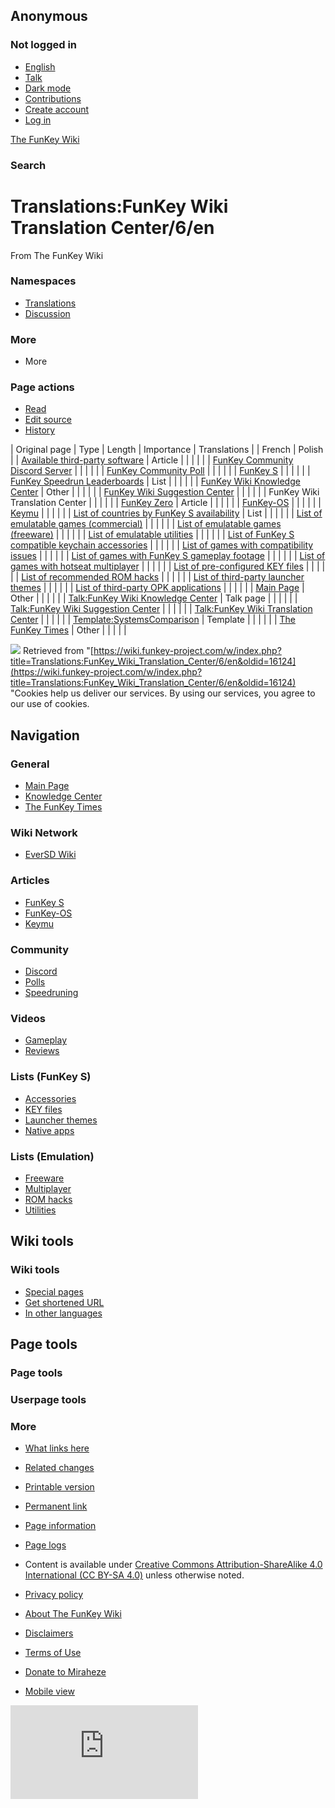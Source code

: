 ## Anonymous

### Not logged in

* [English](#)
* [Talk](/wiki/Special:MyTalk "Discussion about edits from this IP address [n]")
* [Dark mode](#)
* [Contributions](/wiki/Special:MyContributions "A list of edits made from this IP address [y]")
* [Create account](/w/index.php?title=Special:CreateAccount&returnto=Translations%3AFunKey+Wiki+Translation+Center%2F6%2Fen "You are encouraged to create an account and log in; however, it is not mandatory")
* [Log in](/w/index.php?title=Special:UserLogin&returnto=Translations%3AFunKey+Wiki+Translation+Center%2F6%2Fen "You are encouraged to log in; however, it is not mandatory [o]")

[The FunKey Wiki](/wiki/Main_Page)

### Search

# Translations:FunKey Wiki Translation Center/6/en

From The FunKey Wiki

### Namespaces

* [Translations](/wiki/Translations:FunKey_Wiki_Translation_Center/6/en)
* [Discussion](/w/index.php?title=Translations_talk:FunKey_Wiki_Translation_Center/6/en&action=edit&redlink=1 "Discussion about the content page (page does not exist) [t]")

### More

* More

### Page actions

* [Read](/wiki/Translations:FunKey_Wiki_Translation_Center/6/en)
* [Edit source](/w/index.php?title=Translations:FunKey_Wiki_Translation_Center/6/en&action=edit "Edit this page [e]")
* [History](/w/index.php?title=Translations:FunKey_Wiki_Translation_Center/6/en&action=history "Past revisions of this page [h]")

| Original page | Type | Length | Importance | Translations |
| French | Polish |
| [Available third-party software](/wiki/Available_third-party_software "Available third-party software") | Article |  |  |  |  |
| [FunKey Community Discord Server](/wiki/FunKey_Community_Discord_Server "FunKey Community Discord Server") |  |  |  |  |
| [FunKey Community Poll](/wiki/FunKey_Community_Poll "FunKey Community Poll") |  |  |  |  |
| [FunKey S](/wiki/FunKey_S "FunKey S") |  |  |  |  |
| [FunKey Speedrun Leaderboards](/wiki/FunKey_Speedrun_Leaderboards "FunKey Speedrun Leaderboards") | List |  |  |  |  |
| [FunKey Wiki Knowledge Center](/wiki/FunKey_Wiki_Knowledge_Center "FunKey Wiki Knowledge Center") | Other |  |  |  |  |
| [FunKey Wiki Suggestion Center](/wiki/FunKey_Wiki_Suggestion_Center "FunKey Wiki Suggestion Center") |  |  |  |  |
| FunKey Wiki Translation Center |  |  |  |  |
| [FunKey Zero](/wiki/FunKey_Zero "FunKey Zero") | Article |  |  |  |  |
| [FunKey-OS](/wiki/FunKey-OS "FunKey-OS") |  |  |  |  |
| [Keymu](/wiki/Keymu "Keymu") |  |  |  |  |
| [List of countries by FunKey S availability](/wiki/List_of_countries_by_FunKey_S_availability "List of countries by FunKey S availability") | List |  |  |  |  |
| [List of emulatable games (commercial)](/wiki/List_of_emulatable_games_(commercial) "List of emulatable games (commercial)") |  |  |  |  |
| [List of emulatable games (freeware)](/wiki/List_of_emulatable_games_(freeware) "List of emulatable games (freeware)") |  |  |  |  |
| [List of emulatable utilities](/wiki/List_of_emulatable_utilities "List of emulatable utilities") |  |  |  |  |
| [List of FunKey S compatible keychain accessories](/wiki/List_of_FunKey_S_compatible_keychain_accessories "List of FunKey S compatible keychain accessories") |  |  |  |  |
| [List of games with compatibility issues](/wiki/List_of_games_with_compatibility_issues "List of games with compatibility issues") |  |  |  |  |
| [List of games with FunKey S gameplay footage](/wiki/List_of_games_with_FunKey_S_gameplay_footage "List of games with FunKey S gameplay footage") |  |  |  |  |
| [List of games with hotseat multiplayer](/wiki/List_of_games_with_hotseat_multiplayer "List of games with hotseat multiplayer") |  |  |  |  |
| [List of pre-configured KEY files](/wiki/List_of_pre-configured_KEY_files "List of pre-configured KEY files") |  |  |  |  |
| [List of recommended ROM hacks](/wiki/List_of_recommended_ROM_hacks "List of recommended ROM hacks") |  |  |  |  |
| [List of third-party launcher themes](/wiki/List_of_third-party_launcher_themes "List of third-party launcher themes") |  |  |  |  |
| [List of third-party OPK applications](/wiki/List_of_third-party_OPK_applications "List of third-party OPK applications") |  |  |  |  |
| [Main Page](/wiki/Main_Page "Main Page") | Other |  |  |  |  |
| [Talk:FunKey Wiki Knowledge Center](/wiki/Talk:FunKey_Wiki_Knowledge_Center "Talk:FunKey Wiki Knowledge Center") | Talk page |  |  |  |  |
| [Talk:FunKey Wiki Suggestion Center](/wiki/Talk:FunKey_Wiki_Suggestion_Center "Talk:FunKey Wiki Suggestion Center") |  |  |  |  |
| [Talk:FunKey Wiki Translation Center](/wiki/Talk:FunKey_Wiki_Translation_Center "Talk:FunKey Wiki Translation Center") |  |  |  |  |
| [Template:SystemsComparison](/wiki/Template:SystemsComparison "Template:SystemsComparison") | Template |  |  |  |  |
| [The FunKey Times](/wiki/The_FunKey_Times "The FunKey Times") | Other |  |  |  |  |

![](https://wiki.funkey-project.com/wiki/Special:CentralAutoLogin/start?type=1x1) Retrieved from "[https://wiki.funkey-project.com/w/index.php?title=Translations:FunKey_Wiki_Translation_Center/6/en&oldid=16124](https://wiki.funkey-project.com/w/index.php?title=Translations:FunKey_Wiki_Translation_Center/6/en&oldid=16124) "Cookies help us deliver our services. By using our services, you agree to our use of cookies.

## Navigation

### General

* [Main Page](/wiki/Main_Page)
* [Knowledge Center](/wiki/FunKey_Wiki_Knowledge_Center)
* [The FunKey Times](/wiki/The_FunKey_Times)

### Wiki Network

* [EverSD Wiki](https://eversd.miraheze.org/wiki/Main_Page)

### Articles

* [FunKey S](/wiki/FunKey_S)
* [FunKey-OS](/wiki/FunKey-OS)
* [Keymu](/wiki/Keymu)

### Community

* [Discord](/wiki/FunKey_Community_Discord_Server)
* [Polls](/wiki/FunKey_Community_Poll)
* [Speedruning](/wiki/FunKey_Speedrun_Leaderboards)

### Videos

* [Gameplay](/wiki/List_of_games_with_FunKey_S_gameplay_footage)
* [Reviews](/wiki/The_FunKey_Times#Media_Reviews)

### Lists (FunKey S)

* [Accessories](/wiki/List_of_FunKey_S_compatible_keychain_accessories)
* [KEY files](/wiki/List_of_pre-configured_KEY_files)
* [Launcher themes](/wiki/List_of_third-party_launcher_themes)
* [Native apps](/wiki/List_of_third-party_OPK_applications)

### Lists (Emulation)

* [Freeware](/wiki/List_of_emulatable_games_(freeware))
* [Multiplayer](/wiki/List_of_games_with_hotseat_multiplayer)
* [ROM hacks](/wiki/List_of_recommended_ROM_hacks)
* [Utilities](/wiki/List_of_emulatable_utilities)

## Wiki tools

### Wiki tools

* [Special pages](/wiki/Special:SpecialPages "A list of all special pages [q]")
* [Get shortened URL](/w/index.php?title=Special:UrlShortener&url=https%3A%2F%2Fwiki.funkey-project.com%2Fwiki%2FTranslations%3AFunKey_Wiki_Translation_Center%2F6%2Fen)
* [In other languages](/w/index.php?title=Special:Translations&message=Translations%3AFunKey_Wiki_Translation_Center%2F6)

## Page tools

### Page tools

### Userpage tools

### More

* [What links here](/wiki/Special:WhatLinksHere/Translations:FunKey_Wiki_Translation_Center/6/en "A list of all wiki pages that link here [j]")
* [Related changes](/wiki/Special:RecentChangesLinked/Translations:FunKey_Wiki_Translation_Center/6/en "Recent changes in pages linked from this page [k]")
* [Printable version](javascript:print(); "Printable version of this page [p]")
* [Permanent link](/w/index.php?title=Translations:FunKey_Wiki_Translation_Center/6/en&oldid=16124 "Permanent link to this revision of the page")
* [Page information](/w/index.php?title=Translations:FunKey_Wiki_Translation_Center/6/en&action=info "More information about this page")
* [Page logs](/w/index.php?title=Special:Log&page=Translations%3AFunKey+Wiki+Translation+Center%2F6%2Fen)

* Content is available under [Creative Commons Attribution-ShareAlike 4.0 International (CC BY-SA 4.0)](https://creativecommons.org/licenses/by-sa/4.0/) unless otherwise noted.

* [Privacy policy](https://meta.miraheze.org/wiki/Privacy_Policy "m:Privacy Policy")
* [About The FunKey Wiki](/wiki/The_FunKey_Wiki:About "The FunKey Wiki:About")
* [Disclaimers](/wiki/The_FunKey_Wiki:General_disclaimer "The FunKey Wiki:General disclaimer")
* [Terms of Use](https://meta.miraheze.org/wiki/Terms_of_Use "m:Terms of Use")
* [Donate to Miraheze](https://meta.miraheze.org/wiki/Special:MyLanguage/Donate "m:Special:MyLanguage/Donate")
* [Mobile view](https://wiki.funkey-project.com/w/index.php?title=Translations:FunKey_Wiki_Translation_Center/6/en&mobileaction=toggle_view_mobile)

![](https://matomo.miraheze.org/matomo.php?idsite=6355&rec=1&action_name=Translations:FunKey_Wiki_Translation_Center/6/en)
